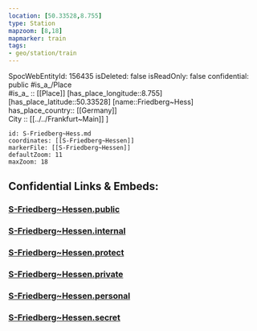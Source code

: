 ```yaml
---
location: [50.33528,8.755] 
type: Station 
mapzoom: [8,18] 
mapmarker: train 
tags:
- geo/station/train
---
```

SpocWebEntityId: 156435
isDeleted: false
isReadOnly: false
confidential: public
#is_a_/Place  
#is_a_ :: [[Place]] 
[has_place_longitude::8.755] 
[has_place_latitude::50.33528] 
[name::Friedberg~Hess] 
has_place_country:: [[Germany]]  
City :: [[../../Frankfurt~Main]] ] 


```leaflet
id: S-Friedberg~Hess.md
coordinates: [[S-Friedberg~Hessen]] 
markerFile: [[S-Friedberg~Hessen]] 
defaultZoom: 11 
maxZoom: 18
```


## Confidential Links & Embeds: 

### [S-Friedberg~Hessen.public](/_public/\Earth\Continent\Europe\Europe~Central\Germany\Germany~West\Hessen\counties~Hessen\Frankfurt~Main\Stations-FFM~SS-Friedberg~Hessen.public.md) 

### [S-Friedberg~Hessen.internal](/_internal/\Earth\Continent\Europe\Europe~Central\Germany\Germany~West\Hessen\counties~Hessen\Frankfurt~Main\Stations-FFM~SS-Friedberg~Hessen.internal.md) 

### [S-Friedberg~Hessen.protect](/_protect/\Earth\Continent\Europe\Europe~Central\Germany\Germany~West\Hessen\counties~Hessen\Frankfurt~Main\Stations-FFM~SS-Friedberg~Hessen.protect.md) 

### [S-Friedberg~Hessen.private](/_private/\Earth\Continent\Europe\Europe~Central\Germany\Germany~West\Hessen\counties~Hessen\Frankfurt~Main\Stations-FFM~SS-Friedberg~Hessen.private.md) 

### [S-Friedberg~Hessen.personal](/_personal/\Earth\Continent\Europe\Europe~Central\Germany\Germany~West\Hessen\counties~Hessen\Frankfurt~Main\Stations-FFM~SS-Friedberg~Hessen.personal.md) 

### [S-Friedberg~Hessen.secret](/_secret/\Earth\Continent\Europe\Europe~Central\Germany\Germany~West\Hessen\counties~Hessen\Frankfurt~Main\Stations-FFM~SS-Friedberg~Hessen.secret.md)

